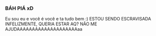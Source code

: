 ### BÁH PIÁ xD


Eu sou eu e você é você e ta tudo bem :)
ESTOU SENDO ESCRAVISADA INFELIZMENTE, QUERIA ESTAR AQ? NÃO ME AJUDAAAAAAAAAAAAAAAAAAAAaa
  
